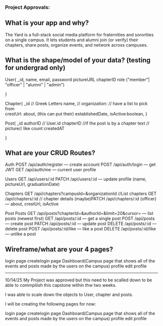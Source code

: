 ### Project Approvals:
##	What is your app and why?
The Yard is a full-stack social media platform for fraternities and sororities on a single campus. It lets students and alumni join (or verify) their chapters, share posts, organize events, and network across campuses.

##	What is the shape/model of your data? (testing for undergrad only)

User{
_id,
name,
email,
password
pictureURL
chapterID
role ("member"| "officer" | "alumni" | "admin")

}


Chapter{
    _id                 // Greek Letters
    name,               // 
    organization:     // have a list to pick from  
    crestUrl:
    about, (this can put their)
    establishedDate,
    isActive:boolean,
}

Post{
  _id
  authorID // User.id
  chapterID //if the post is by a chapter
  text //
  picture//
  like count
  createdAT
  
}




##	What are your CRUD Routes?
Auth
POST /api/auth/register — create account
POST /api/auth/login — get JWT
GET /api/auth/me — current user profile

Users
GET /api/users/:id
PATCH /api/users/:id — update profile (name, pictureUrl, graduationDate)

Chapters
GET /api/chapters?campusId=&organizationId //List chapters
GET /api/chapters/:id // chapter details 
(maybe)PATCH /api/chapters/:id (officer) — about, crestUrl, isActive 

Post
Posts
GET /api/posts?chapterId=&authorId=&limit=20&cursor= — list posts (newest first)
GET /api/posts/:id — get a single post 
POST /api/posts — create post 
PATCH /api/posts/:id — update post 
DELETE /api/posts/:id — delete post 
POST /api/posts/:id/like — like a post 
DELETE /api/posts/:id/like — unlike a post


##	Wireframe/what are your 4 pages?

login page
createlogin page
Dashboard(Campus page that shows all of the events and posts made by the users on the campus)
profile
edit profile


-------------------------------------------------------------------------------------------

10/14/25
My Project was approved but this need to be scalled down to be able to commpliish this capstone within thw two weeks. 

I was able to scale down the objects to User, chapter and posts.  

I will be creating the following pages for now: 

login page
createlogin page
Dashboard(Campus page that shows all of the events and posts made by the users on the campus)
profile
edit profile

